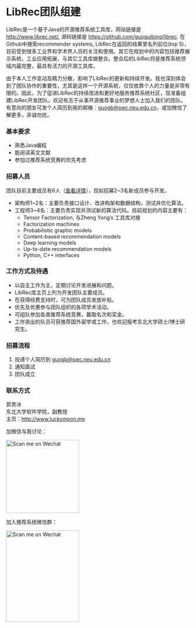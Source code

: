 # LibRec团队组建

LibRec是一个基于Java的开源推荐系统工具库，网站链接是 http://www.librec.net/, 源码链接是 https://github.com/guoguibing/librec. 在Github中搜索recommender systems, LibRec在返回的结果里名列前位(top 5)，目前受到很多工业界和学术界人员的关注和使用。其它在规划中的内容包括推荐展示系统，工业应用拓展，与其它工具库做整合。整合后的LibRec将是推荐系统领域内最完整，最具有活力的开源工具库。

由于本人工作变动及精力分散，影响了LibRec的更新和持续开发。我也深刻体会到了团队协作的重要性，尤其是这样一个开源系统，仅仅依靠个人的力量是非常有限的。因此，为了促进LibRec的持续改进和更好地服务推荐系统社区，现准备组建LibRec开发团队。欢迎有志于从事开源推荐事业的梦想人士加入我们的团队。有意向的朋友可发个人简历到我的邮箱：guogb@swc.neu.edu.cn，或加微信了解更多，非诚勿扰。

### 基本要求

* 熟悉Java编程
* 能阅读英文文献
* 参加过推荐系统竞赛的优先考虑

### 招募人员
团队目前主要成员有6人（[查看详情](https://github.com/guoguibing/librec/blob/master/Team.md)），现拟招募2~3名新成员参与开发。

* 架构师1~2名：主要负责接口设计、改进构架和数据结构，测试并优化算法。
* 工程师3~4名：主要负责实现并测试新的算法代码。目前规划的内容主要有：
  * Tensor Factorization, 与Zheng Yong’s 工具库对接
  * Factorization machines
  * Probabilistic graphic models
  * Content-based recommendation models
  * Deep learning models
  * Up-to-date recommendation models
  * Python, C++ interfaces

### 工作方式及待遇

* 以自主工作为主，定期讨论开发进展和问题。
* LibRec库主页上列为开发团队主要成员。
* 在获得经费支持时，可为团队成员发放补贴。
* 优先及优惠参与团队组织的各项学术活动。
* 可组队参加各类推荐系统竞赛，赢取名次和奖金。
* 工作突出的队员可获推荐国外留学或工作，也欢迎报考东北大学硕士/博士研究生。

### 招募流程

1. 投递个人简历到 guogb@swc.neu.edu.cn
2. 通知面试
3. 团队成立

### 联系方式

郭贵冰  
东北大学软件学院，副教授  
主页：http://www.luckymoon.me  


加微信与我讨论：

<img src="http://www.luckymoon.me/images/guibing-wechat.jpg" width="200" height="200" alt="Scan me on Wechat">

加入推荐系统微信群：

<img src="http://www.luckymoon.me/images/librec-group.jpg" width="200" height="250" alt="Scan me on Wechat">
